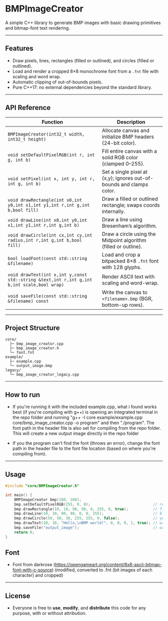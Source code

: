 # BMPImageCreator

A simple C++ library to generate BMP images with basic drawing primitives and bitmap-font text rendering.

---

## Features

* Draw pixels, lines, rectangles (filled or outlined), and circles (filled or outlined).
* Load and render a cropped 8×8 monochrome font from a `.fnt` file with scaling and word wrap.
* Automatic clipping of out-of-bounds pixels.
* Pure C++17: no external dependencies beyond the standard library.

---

## API Reference

| Function                                                                                   | Description                                                          |
| ------------------------------------------------------------------------------------------ | -------------------------------------------------------------------- |
| `BMPImageCreator(int32_t width, int32_t height)`                                           | Allocate canvas and initialize BMP headers (24-bit color).           |
| `void setDefaultPixelRGB(int r, int g, int b)`                                             | Fill entire canvas with a solid RGB color (clamped 0–255).           |
| `void setPixel(int x, int y, int r, int g, int b)`                                         | Set a single pixel at (x,y); ignores out-of-bounds and clamps color. |
| `void drawRectangle(int x0,int y0,int x1,int y1,int r,int g,int b,bool fill)`              | Draw a filled or outlined rectangle; swaps coords internally.        |
| `void drawLine(int x0,int y0,int x1,int y1,int r,int g,int b)`                             | Draw a line using Bresenham’s algorithm.                             |
| `void drawCircle(int cx,int cy,int radius,int r,int g,int b,bool fill)`                    | Draw a circle using the Midpoint algorithm (filled or outline).      |
| `bool loadFont(const std::string &filename)`                                               | Load and crop a bitpacked 8×8 `.fnt` font with 128 glyphs.           |
| `void drawText(int x,int y,const std::string &text,int r,int g,int b,int scale,bool wrap)` | Render ASCII text with scaling and word-wrap.                        |
| `void saveFile(const std::string &filename) const`                                         | Write the canvas to `<filename>.bmp` (BGR, bottom-up rows).          |

---

## Project Structure

```
core/
  ├─ bmp_image_creator.cpp
  ├─ bmp_image_creator.h
  └─ font.fnt
example/
  ├─ example.cpp
  └─ output_image.bmp
legacy/
  └─ bmp_image_creator_legacy.cpp
```

---

## How to run

* If you're running it with the included example.cpp, what i found works best (if you're compiling with g++) is opening an integrated terminal in the repo folder and running "g++ -I core example/example.cpp core/bmp_image_creator.cpp -o program" and then "./program". The font path in the header file is also set for compiling from the repo folder. This will create a new output image directly in the repo folder

* If you the program can't find the font (throws an error), change the font path in the header file to the font file location (based on where you're compiling from).

---

## Usage

```cpp
#include "core/BMPImageCreator.h"

int main() {
    BMPImageCreator bmp(100, 100);
    bmp.setDefaultPixelRGB(255, 0, 0);                            // red background
    bmp.drawRectangle(10, 10, 90, 90, 0, 255, 0, true);           // filled green box
    bmp.drawLine(10, 10, 90, 90, 0, 0, 255);                      // blue diagonal
    bmp.drawCircle(50, 50, 30, 255, 255, 0, false);               // yellow circle outline
    bmp.drawText(10, 10, "Hello,\nBMP world!", 0, 0, 0, 1, true); // wrapped text
    bmp.saveFile("output_image");                                 // writes "output_image.bmp"
    return 0;
}
```
## Font

* Font from darkrose (https://opengameart.org/content/8x8-ascii-bitmap-font-with-c-source) (modified, converted to .fnt (bit images of each character) and cropped)
---

## License

* Everyone is free to **use**, **modify**, and **distribute** this code for any purpose, with or without attribution.
